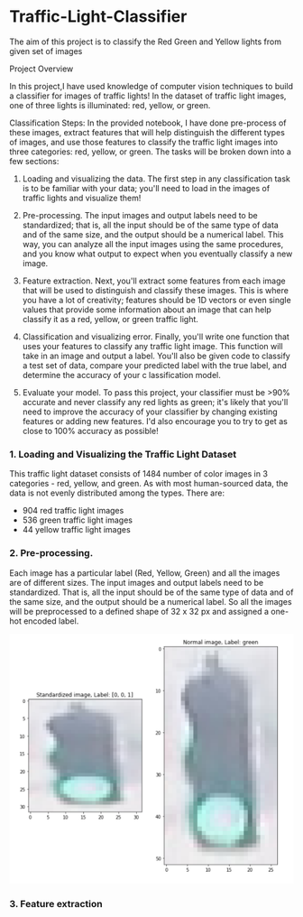 # Traffic-Light-Classifier
The aim of this project is to classify the Red Green and Yellow lights from given set of images

Project Overview

In this project,I have used knowledge of computer vision techniques to build a classifier for images of traffic lights! 
In the dataset of traffic light images, one of three lights is illuminated: red, yellow, or green.

Classification Steps:
In the provided notebook, I have done pre-process of these images, extract features that will help distinguish the different types of images, 
and use those features to classify the traffic light images into three categories: red, yellow, or green. The tasks will be broken down into a few sections:

1. Loading and visualizing the data. The first step in any classification task is to be familiar with your data; you'll need to load in the images of traffic lights
and visualize them!

2. Pre-processing. The input images and output labels need to be standardized; that is, all the input should be of the same type of data and of the same size,
and the output should be a numerical label. This way, you can analyze all the input images using the same procedures, and you know what output to expect when you
eventually classify a new image.

3. Feature extraction. Next, you'll extract some features from each image that will be used to distinguish and classify these images. This is where you have a lot of creativity; 
features should be 1D vectors or even single values that provide some information about an image that can help classify it as a red, yellow, or green traffic light.

4. Classification and visualizing error. Finally, you'll write one function that uses your features to classify any traffic light image. This function will take in an image 
and output a label. You'll also be given code to classify a test set of data, compare your predicted label with the true label, and determine the accuracy of your c
lassification model.

5. Evaluate your model. To pass this project, your classifier must be >90% accurate and never classify any red lights as green; it's likely that you'll need to improve 
the accuracy of your classifier by changing existing features or adding new features. I'd also encourage you to try to get as close to 100% accuracy as possible!


### 1. Loading and Visualizing the Traffic Light Dataset

This traffic light dataset consists of 1484 number of color images in 3 categories - red, yellow, and green. As with most human-sourced data, the data is not evenly distributed among the types. There are:
* 904 red traffic light images
* 536 green traffic light images
* 44 yellow traffic light images

### 2. Pre-processing. 

Each image has a particular label (Red, Yellow, Green) and all the images are of different sizes. The input images and output labels need to be standardized. That is, all the input should be of the same type of data and of the same size, and the output should be a numerical label. So all the images will be preprocessed to a defined shape of 32 x 32 px and assigned a one-hot encoded label. 

![preprocessing](/figure/Std_img.PNG)

### 3. Feature extraction
